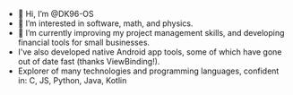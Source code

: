 - 👋 Hi, I’m @DK96-OS
- 👀 I’m interested in software, math, and physics.
- 🌱 I’m currently improving my project management skills, and developing financial tools for small businesses.
- I've also developed native Android app tools, some of which have gone out of date fast (thanks ViewBinding!).
- Explorer of many technologies and programming languages, confident in: C, JS, Python, Java, Kotlin

